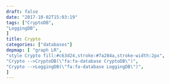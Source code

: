 ```yaml
---
draft: false
date: "2017-10-02T15:03:19"
tags: ["CryptoDB",
"LoggingDB",
]
title: Crypto
categories: ["databases"]
depmap: [ "graph LR",
"style Crypto fill:#c63d24,stroke:#7a284a,stroke-width:2px",
"Crypto -->CryptoDB(\"fa:fa-database CryptoDB\")",
"Crypto -->LoggingDB(\"fa:fa-database LoggingDB\")",
]
---
```

			